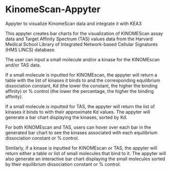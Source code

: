 # KinomeScan-Appyter
Appyter to visualize KinomeScan data and integrate it with KEA3

This appyter creates bar charts for the visualization of KINOMEScan assay data and Target Affinity Spectrum (TAS) values data from the Harvard Medical School Library of Integrated Network-based Cellular Signatures (HMS LINCS) database.


The user can input a small molecule and/or a kinase for the KINOMEscan and/or TAS data. 


If a small molecule is inputted for KINOMEscan, the appyter will return a table with the list of kinases it binds to and the corresponding equilibrium dissociation constant, Kd (the lower the constant, the higher the binding affinity) or % control (the lower the percentage, the higher the binding affinity). 


If a small molecule is inputted for TAS, the appyter will return the list of kinases it binds to with their approximate Kd values. The appyter will generate a bar chart displaying the kinases, sorted by Kd. 


For both KINOMEscan and TAS, users can hover over each bar in the generated bar chart to see the kinases associated with each equilibrium dissociation constant or % control. 



Similarly, if a kinase is inputted for KINOMEscan or TAS, the appyter will return either a table or list of small molecules that bind to it. The appyter will also generate an interactive bar chart displaying the small molecules sorted by their equilibrium dissociation constant or % control.
